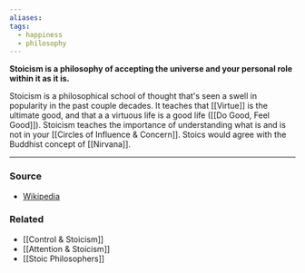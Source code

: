 ```yaml
---
aliases: 
tags:
  - happiness
  - philosophy
---
```

**Stoicism is a philosophy of accepting the universe and your personal role within it as it is.**

Stoicism is a philosophical school of thought that's seen a swell in popularity in the past couple decades. It teaches that [[Virtue]]  is the ultimate good, and that a a virtuous life is a good life ([[Do Good, Feel Good]]). Stoicism teaches the importance of understanding what is and is not in your [[Circles of Influence & Concern]]. Stoics would agree with the Buddhist concept of  [[Nirvana]].  

---

### Source
- [Wikipedia](https://en.wikipedia.org/wiki/Stoicism?wprov=sfti1)

### Related
- [[Control & Stoicism]] 
- [[Attention & Stoicism]] 
- [[Stoic Philosophers]]